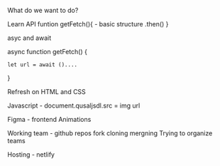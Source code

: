 What do we want to do? 

Learn API 
funtion getFetch(){ - basic structure
.then()
}

asyc and await 

async function getFetch() {

    let url = await ()....
}

Refresh on HTML and CSS 

Javascript - document.qusaljsdl.src   = img url 

Figma - frontend 
Animations 



Working team - github repos fork cloning mergning 
Trying to organize teams 

Hosting - netlify 

